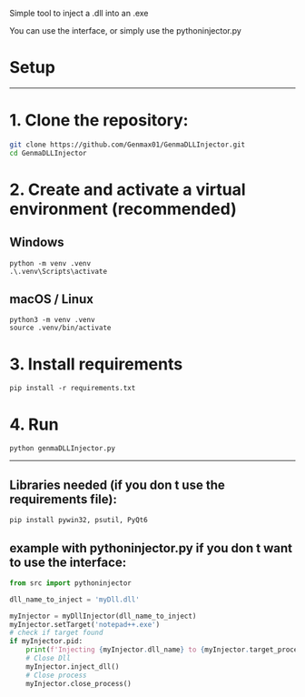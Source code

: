 
Simple tool to inject a .dll into an .exe

You can use the interface, or simply use the pythoninjector.py

# Setup
----------------
# 1. Clone the repository:
   ```bash
   git clone https://github.com/Genmax01/GenmaDLLInjector.git
   cd GenmaDLLInjector
   ```

# 2. Create and activate a virtual environment (recommended)
## Windows
```
python -m venv .venv
.\.venv\Scripts\activate
```
## macOS / Linux
```
python3 -m venv .venv
source .venv/bin/activate
```
# 3. Install requirements
```
pip install -r requirements.txt
```
# 4. Run
```
python genmaDLLInjector.py
```

----------------

## Libraries needed (if you don t use the requirements file):
```
pip install pywin32, psutil, PyQt6  
```

## example with pythoninjector.py if you don t want to use the interface:
```python
from src import pythoninjector

dll_name_to_inject = 'myDll.dll'

myInjector = myDllInjector(dll_name_to_inject)
myInjector.setTarget('notepad++.exe')
# check if target found
if myInjector.pid:
    print(f'Injecting {myInjector.dll_name} to {myInjector.target_process_name}. PID: {myInjector.pid}')
    # Close Dll
    myInjector.inject_dll()
    # Close process
    myInjector.close_process()

```
